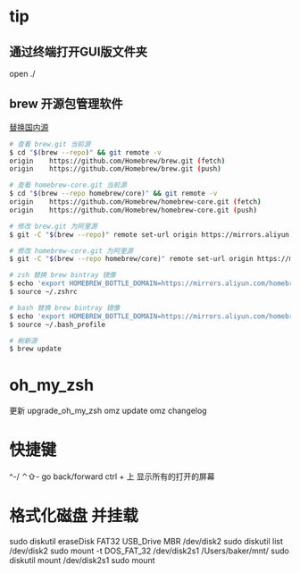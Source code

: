 # tip
## 通过终端打开GUI版文件夹
open ./ 
<!-- 会弹出GUI -->
## brew 开源包管理软件
[替换国内源](https://cloud.tencent.com/developer/article/1614039)
```bash
# 查看 brew.git 当前源
$ cd "$(brew --repo)" && git remote -v
origin    https://github.com/Homebrew/brew.git (fetch)
origin    https://github.com/Homebrew/brew.git (push)

# 查看 homebrew-core.git 当前源
$ cd "$(brew --repo homebrew/core)" && git remote -v
origin    https://github.com/Homebrew/homebrew-core.git (fetch)
origin    https://github.com/Homebrew/homebrew-core.git (push)

# 修改 brew.git 为阿里源
$ git -C "$(brew --repo)" remote set-url origin https://mirrors.aliyun.com/homebrew/brew.git

# 修改 homebrew-core.git 为阿里源
$ git -C "$(brew --repo homebrew/core)" remote set-url origin https://mirrors.aliyun.com/homebrew/homebrew-core.git

# zsh 替换 brew bintray 镜像
$ echo 'export HOMEBREW_BOTTLE_DOMAIN=https://mirrors.aliyun.com/homebrew/homebrew-bottles' >> ~/.zshrc
$ source ~/.zshrc

# bash 替换 brew bintray 镜像
$ echo 'export HOMEBREW_BOTTLE_DOMAIN=https://mirrors.aliyun.com/homebrew/homebrew-bottles' >> ~/.bash_profile
$ source ~/.bash_profile

# 刷新源
$ brew update
```
# oh_my_zsh
更新
upgrade_oh_my_zsh
omz update 
omz changelog

# 快捷键
^-/ ⌃⇧- go back/forward
ctrl + 上  显示所有的打开的屏幕

# 格式化磁盘 并挂载
sudo diskutil eraseDisk FAT32 USB_Drive MBR /dev/disk2
sudo diskutil list  /dev/disk2
sudo mount -t DOS_FAT_32  /dev/disk2s1  /Users/baker/mnt/
sudo diskutil mount  /dev/disk2s1
sudo mount